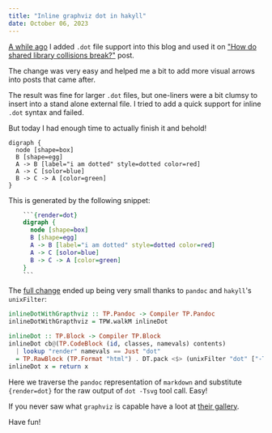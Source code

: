 ```yaml
---
title: "Inline graphviz dot in hakyll"
date: October 06, 2023
---
```


[A while ago](https://github.com/trofi/trofi.github.io.gen/commit/0872d9dc50c9d15b50ceda16d408a45e5655c913)
I added `.dot` file support into this blog and used it on
["How do shared library collisions break?"](/posts/248-how-do-shared-library-collisions-break.html)
post.

The change was very easy and helped me a bit to add more visual arrows
into posts that came after.

The result was fine for larger `.dot` files, but one-liners were a bit
clumsy to insert into a stand alone external file. I tried to add a
quick support for inline `.dot` syntax and failed.

But today I had enough time to actually finish it and behold!


```{render=dot}
digraph {
  node [shape=box]
  B [shape=egg]
  A -> B [label="i am dotted" style=dotted color=red]
  A -> C [solor=blue]
  B -> C -> A [color=green]
}
```

This is generated by the following snippet:

```dot
    ```{render=dot}
    digraph {
      node [shape=box]
      B [shape=egg]
      A -> B [label="i am dotted" style=dotted color=red]
      A -> C [solor=blue]
      B -> C -> A [color=green]
    }
    ```
```

The [full change](https://github.com/trofi/trofi.github.io.gen/commit/1329f12fb75572007cc7dcdc0f980fdd7ba176d7)
ended up being very small thanks to `pandoc` and `hakyll`'s `unixFilter`:

```haskell
inlineDotWithGrapthviz :: TP.Pandoc -> Compiler TP.Pandoc
inlineDotWithGrapthviz = TPW.walkM inlineDot

inlineDot :: TP.Block -> Compiler TP.Block
inlineDot cb@(TP.CodeBlock (id, classes, namevals) contents)
  | lookup "render" namevals == Just "dot"
  = TP.RawBlock (TP.Format "html") . DT.pack <$> (unixFilter "dot" ["-Tsvg"] (DT.unpack contents))
inlineDot x = return x
```

Here we traverse the `pandoc` representation of `markdown` and substitute
`{render=dot}` for the raw output of `dot -Tsvg` tool call. Easy!

If you never saw what `graphviz` is capable have a loot at
[their gallery](https://graphviz.org/gallery/).

Have fun!
